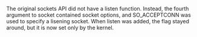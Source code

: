 The original sockets API did not have a listen function. Instead, the fourth argument to socket contained socket options, and SO\_ACCEPTCONN was used to specify a lisening socket. When listen was added, the flag stayed around, but it is now set only by the kernel.
